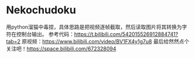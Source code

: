 # Nekochudoku

用python溜猫中毒捏，具体思路是把视频逐帧截取，然后读取图片将其转换为字符在控制台输出。
参考代码：https://t.bilibili.com/542015526912884741?tab=2
原视频：https://www.bilibili.com/video/BV1FX4y1g7u8
最后给然然点个关注吧！https://space.bilibili.com/672328094
